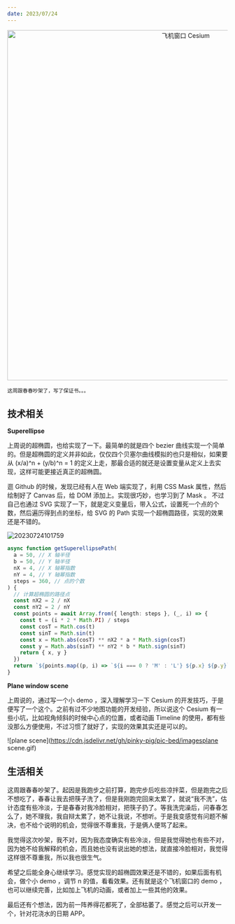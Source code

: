 ```yaml
---
date: 2023/07/24
---
```


<p align="center">
  <img alt="飞机窗口 Cesium" src="https://cdn.jsdelivr.net/gh/pinky-pig/pic-bed/images20230724095828.png" width=800 />  
</p>

<small>这周跟春春吵架了，写了保证书。。。</small>  

## 技术相关

**Superellipse**

上周说的超椭圆，也给实现了一下。最简单的就是四个 bezier 曲线实现一个简单的。但是超椭圆的定义并非如此，仅仅四个贝塞尔曲线模拟的也只是相似，如果要从 (x/a)^n + (y/b)^n = 1 的定义上走，那最合适的就还是设置变量从定义上去实现，这样可能更接近真正的超椭圆。

逛 Github 的时候，发现已经有人在 Web 端实现了，利用 CSS Mask 属性，然后绘制好了 Canvas 后，给 DOM 添加上。实现很巧妙，也学习到了 Mask 。
不过自己也通过 SVG 实现了一下，就是定义变量后，带入公式，设置死一个点的个数，然后遍历得到点的坐标，给 SVG 的 Path 实现一个超椭圆路径，实现的效果还是不错的。

![20230724101759](https://cdn.jsdelivr.net/gh/pinky-pig/pic-bed/images20230724101759.png)

```ts
async function getSuperellipsePath(
  a = 50, // X 轴半径
  b = 50, // Y 轴半径
  nX = 4, // X 轴幂指数
  nY = 4, // Y 轴幂指数
  steps = 360, // 点的个数
) {
  // 计算超椭圆的路径点
  const nX2 = 2 / nX
  const nY2 = 2 / nY
  const points = await Array.from({ length: steps }, (_, i) => {
    const t = (i * 2 * Math.PI) / steps
    const cosT = Math.cos(t)
    const sinT = Math.sin(t)
    const x = Math.abs(cosT) ** nX2 * a * Math.sign(cosT)
    const y = Math.abs(sinT) ** nY2 * b * Math.sign(sinT)
    return { x, y }
  })
  return `${points.map((p, i) => `${i === 0 ? 'M' : 'L'} ${p.x} ${p.y}`).join(' ')} Z`
}
```

**Plane window scene**

上周说的，通过写一个小 demo ，深入理解学习一下 Cesium 的开发技巧，于是便写了一个这个。之前有过不少地图功能的开发经验，所以说这个 Cesium 有一些小坑，比如视角倾斜的时候中心点的位置，或者动画 Timeline 的使用，都有些没那么方便使用，不过习惯了就好了，实现的效果其实还是可以的。

![plane scene](https://cdn.jsdelivr.net/gh/pinky-pig/pic-bed/imagesplane scene.gif)

## 生活相关

这周跟春春吵架了。起因是我跑步之前打算，跑完步后吃些凉拌菜，但是跑完之后不想吃了，春春让我去把筷子洗了，但是我刚跑完回来太累了，就说“我不洗”，估计态度有些冷淡，于是春春对我冷脸相对，把筷子扔了。等我洗完澡后，问春春怎么了，她不理我，我自辩太累了，她不让我说，不想听。于是我变感觉有问题不解决，也不给个说明的机会，觉得很不尊重我，于是俩人便骂了起来。

我觉得这次吵架，我不对，因为我态度确实有些冷淡，但是我觉得她也有些不对，因为她不给我解释的机会，而且她也没有说出她的想法，就直接冷脸相对，我觉得这样很不尊重我，所以我也很生气。

希望之后能全身心继续学习。感觉实现的超椭圆效果还是不错的，如果后面有机会，做个小 demo ，调节 n 的值，看看效果。还有就是这个飞机窗口的 demo ，也可以继续完善，比如加上飞机的动画，或者加上一些其他的效果。

最后还有个想法，因为前一阵养得花都死了，全部枯萎了。感觉之后可以开发一个，针对花浇水的日期 APP。
